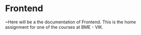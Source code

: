 # Frontend
~Here will be a the documentation of Frontend.
This is the home assignment for one of the courses at BME - VIK.
